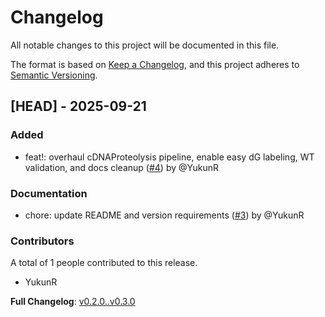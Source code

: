 # Changelog

All notable changes to this project will be documented in this file.

The format is based on [Keep a Changelog](https://keepachangelog.com/en/1.0.0/),
and this project adheres to [Semantic Versioning](https://semver.org/spec/v2.0.0.html).

## [HEAD] - 2025-09-21

### Added

- feat!: overhaul cDNAProteolysis pipeline, enable easy dG labeling, WT validation, and docs cleanup ([#4](https://github.com/xulab-research/TidyMut/pull/4)) by @YukunR

### Documentation

- chore: update README and version requirements ([#3](https://github.com/xulab-research/TidyMut/pull/3)) by @YukunR

### Contributors

A total of 1 people contributed to this release. 

- YukunR


**Full Changelog**: [v0.2.0..v0.3.0](https://github.com/xulab-research/TidyMut/compare/v0.2.0..v0.3.0)